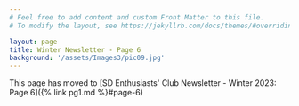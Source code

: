 ```yaml
---
# Feel free to add content and custom Front Matter to this file.
# To modify the layout, see https://jekyllrb.com/docs/themes/#overriding-theme-defaults

layout: page
title: Winter Newsletter - Page 6
background: '/assets/Images3/pic09.jpg'
---
```


This page has moved to [SD Enthusiasts' Club Newsletter - Winter 2023: Page 6]({% link pg1.md %}#page-6)


